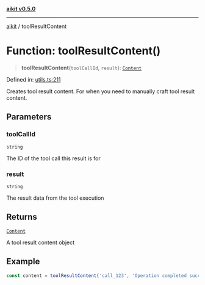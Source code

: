 [**aikit v0.5.0**](../README.md)

---

[aikit](../README.md) / toolResultContent

# Function: toolResultContent()

> **toolResultContent**(`toolCallId`, `result`): [`Content`](../type-aliases/Content.md)

Defined in: [utils.ts:211](https://github.com/chinmaymk/aikit/blob/main/src/utils.ts#L211)

Creates tool result content.
For when you need to manually craft tool result content.

## Parameters

### toolCallId

`string`

The ID of the tool call this result is for

### result

`string`

The result data from the tool execution

## Returns

[`Content`](../type-aliases/Content.md)

A tool result content object

## Example

```typescript
const content = toolResultContent('call_123', 'Operation completed successfully');
```
